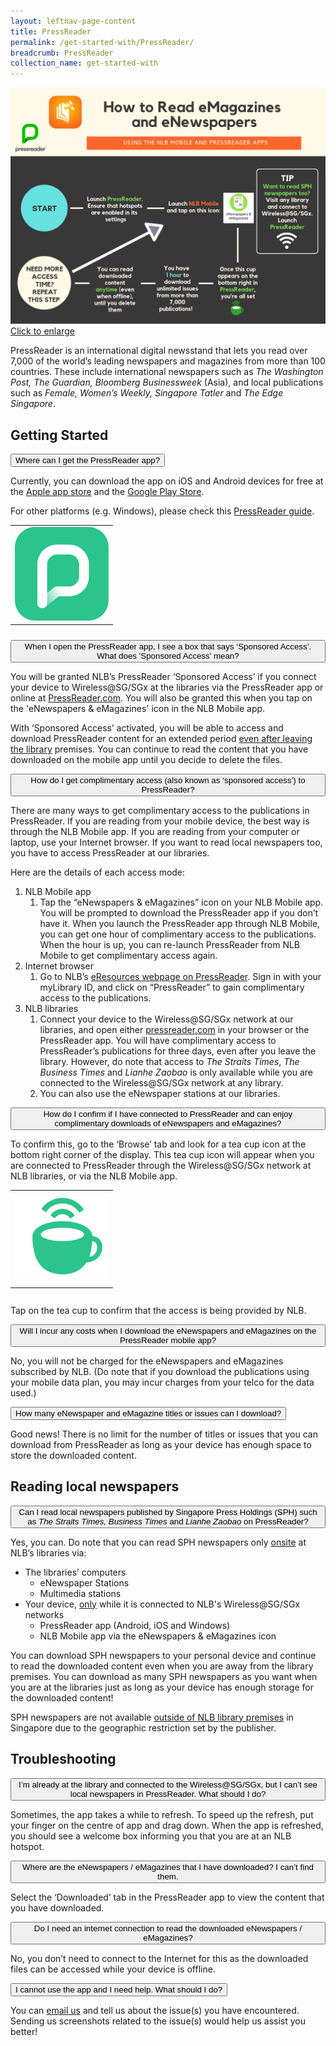 ```yaml
---
layout: leftnav-page-content
title: PressReader
permalink: /get-started-with/PressReader/
breadcrumb: PressReader
collection_name: get-started-with
---
```

![A flowchart describing how to access eNewspapers and eMagazines through the NLB Mobile and PressReader apps.](/images/PressReader_Flowchart.png)
<a href="/images/PressReader_Flowchart.png">Click to enlarge</a>

<html>
<head>
<meta name="viewport" content="width=device-width, initial-scale=1">

</head>

<body>

<p>PressReader is an international digital newsstand that lets you read over 7,000 of the world’s leading newspapers and magazines from more than 100 countries. These include international newspapers such as <i>The Washington Post, The Guardian, Bloomberg Businessweek</i> (Asia), and local publications such as <i>Female, Women’s Weekly, Singapore Tatler</i> and <i>The Edge Singapore</i>.</p>

<h2>Getting Started</h2>
<div class="accordion-faq">
<button class="accordion">Where can I get the PressReader app?</button>
<div class="panel">
  <div class="panel-text">
 <p>Currently, you can download the app on iOS and Android devices for free at the <a href="https://itunes.apple.com/us/app/pressreader-news-magazines/id313904711?mt=8">Apple app store</a> and the <a href="https://play.google.com/store/apps/details?id=com.newspaperdirect.pressreader.android&amp;hl=en">Google Play Store</a>.</p>
<p>For other platforms (e.g. Windows), please check this <a href="https://care.pressreader.com/hc/en-us/articles/204520009-Download-the-Latest-App">PressReader guide</a>.
      <p><table style="height: 170px; width: 170px;">
<tbody><tr>
<td style="height: 150px; width: 150px;"><img src="/images/PressReader_applogo.png" /></td>
</tr>
</tbody>
</table>
     </p>
    </p></div>

</div>

<button class="accordion">When I open the PressReader app, I see a box that says ‘Sponsored Access’. What does 'Sponsored Access' mean?</button>
<div class="panel">
  <div class="panel-text">
  <p>You will be granted NLB’s PressReader ‘Sponsored Access’ if you connect your device to Wireless@SG/SGx at the libraries via the PressReader app or online at <a href="http://www.PressReader.com">PressReader.com</a>. You will also be granted this when you tap on the 'eNewspapers & eMagazines' icon in the NLB Mobile app.</p>
<p>With ‘Sponsored Access’ activated, you will be able to access and download PressReader content for an extended period <u>even after leaving the library</u> premises. You can continue to read the content that you have downloaded on the mobile app until you decide to delete the files.</p></div>
</div>

<button class="accordion">How do I get complimentary access (also known as ‘sponsored access’) to PressReader?</button>
<div class="panel">
  <div class="panel-text">
    <p>There are many ways to get complimentary access to the publications in PressReader. If you are reading from your mobile device, the best way is through the NLB Mobile app. If you are reading from your computer or laptop, use your Internet browser. If you want to read local newspapers too, you have to access PressReader at our libraries.</p>
<p>Here are the details of each access mode:</p>
<ol>
<li>NLB Mobile app
<ol>
<li>Tap the &ldquo;eNewspapers &amp; eMagazines&rdquo; icon on your NLB Mobile app. You will be prompted to download the PressReader app if you don&rsquo;t have it. When you launch the PressReader app through NLB Mobile, you can get one hour of complimentary access to the publications. When the hour is up, you can re-launch PressReader from NLB Mobile to get complimentary access again.</li>
</ol>
</li>
<li>Internet browser
<ol>
<li>Go to NLB&rsquo;s <a href="https://eresources.nlb.gov.sg/main/Browse/resource/1323">eResources webpage on PressReader</a>. Sign in with your myLibrary ID, and click on &ldquo;PressReader&rdquo; to gain complimentary access to the publications.</li>
</ol>
</li>
<li>NLB libraries
<ol>
<li>Connect your device to the Wireless@SG/SGx network at our libraries, and open either <a href="http://www.pressreader.com">pressreader.com</a> in your browser or the PressReader app. You will have complimentary access to PressReader&rsquo;s publications for three days, even after you leave the library. However, do note that access to <em>The Straits Times</em>, <em>The Business Times</em> and <em>Lianhe Zaobao</em> is only available while you are connected to the Wireless@SG/SGx network at any library.</li>
<li>You can also use the eNewspaper stations at our libraries.</li>
</ol>
</li>
</ol>
  </div>
</div>


<button class="accordion">How do I confirm if I have connected to PressReader and can enjoy complimentary downloads of eNewspapers and eMagazines?</button>

<div class="panel">
  <div class="panel-text">
  <p>To confirm this, go to the &lsquo;Browse&rsquo; tab and look for a tea cup icon at the bottom right corner of the display. This tea cup icon will appear when you are connected to PressReader through the Wireless@SG/SGx network at NLB libraries, or via the NLB Mobile app.</p>
<table style="height: 170px; width: 170px;">
<tbody><tr>
<td style="height: 150px; width: 150px;"><img src="/images/Pressreader_cup.png" /></td>
</tr>
</tbody>
</table>
<p>Tap on the tea cup to confirm that the access is being provided by NLB.</p>
  </div>
</div>

<button class="accordion">Will I incur any costs when I download the eNewspapers and eMagazines on the PressReader mobile app?</button>

<div class="panel">
  <div class="panel-text">
  <p>No, you will not be charged for the eNewspapers and eMagazines subscribed by NLB. (Do note that if you download the publications using your mobile data plan, you may incur charges from your telco for the data used.)</p>
  </div>
</div>

<button class="accordion1">How many eNewspaper and eMagazine titles or issues can I download?</button>

<div class="panel">
  <div class="panel-text">
  <p>Good news! There is no limit for the number of titles or issues that you can download from PressReader as long as your device has enough space to store the downloaded content.</p>
  </div>
</div>

</div>

<h2>Reading local newspapers</h2>

<button class="accordion1">Can I read local newspapers published by Singapore Press Holdings (SPH) such as <i>The Straits Times, Business Times</i> and <i>Lianhe Zaobao</i> on PressReader?</button>
<div class="panel">
    <div class="libby">
  <p>Yes, you can. Do note that you can read SPH newspapers only <u>onsite</u> at NLB&rsquo;s libraries via:</p>
<ul>
<li>The libraries&rsquo; computers
<ul>
<li>eNewspaper Stations</li>
<li>Multimedia stations</li>
</ul>
</li>
<li>Your device, <u>only</u> while it is connected to NLB's Wireless@SG/SGx networks
<ul>
<li>PressReader app (Android, iOS and Windows)</li>
<li>NLB Mobile app via the eNewspapers &amp; eMagazines icon</li>
</ul>
</li>
</ul>
<p>You can download SPH newspapers to your personal device and continue to read the downloaded content even when you are away from the library premises. You can download as many SPH newspapers as you want when you are at the libraries just as long as your device has enough storage for the downloaded content!</p>
<p>SPH newspapers are not available <u>outside of NLB library premises</u> in Singapore due to the geographic restriction set by the publisher.</p></div>
</div>

<h2>Troubleshooting</h2>

<button class="accordion1">I’m already at the library and connected to the Wireless@SG/SGx, but I can’t see local newspapers in PressReader. What should I do?</button>

<div class="panel">
  <div class="libby">
    <p>Sometimes, the app takes a while to refresh. To speed up the refresh, put your finger on the centre of app and drag down. When the app is refreshed, you should see a welcome box informing you that you are at an NLB hotspot.</p>

</div></div>

<button class="accordion">Where are the eNewspapers / eMagazines that I have downloaded? I can’t find them.</button>

<div class="panel">
  <div class="libby">
  <p>Select the ‘Downloaded’ tab in the PressReader app to view the content that you have downloaded. </p>
</div></div>

<button class="accordion1">Do I need an internet connection to read the downloaded eNewspapers / eMagazines?</button>

<div class="panel">
  <div class="libby">
  <p>No, you don’t need to connect to the Internet for this as the downloaded files can be accessed while your device is offline.</p>
</div></div>

<button class="accordion">I cannot use the app and I need help. What should I do? </button>
<div class="panel">
  <div class="libby">
  <p>You can <a href="mailto:enquiry@nlb.gov.sg">email us</a> and tell us about the issue(s) you have encountered. Sending us screenshots related to the issue(s) would help us assist you better!</p>
</div></div>


<script>
var acc = document.getElementsByClassName("accordion");
var i;
for (i = 0; i < acc.length; i++) {
  acc[i].addEventListener("click", function() {
    this.classList.toggle("active");
    var panel = this.nextElementSibling;
    if (panel.style.maxHeight){
      panel.style.maxHeight = null;
    } else {
      panel.style.maxHeight = panel.scrollHeight + "px";
    } 
  });
}



var acc = document.getElementsByClassName("accordion1");
var i;

for (i = 0; i < acc.length; i++) {
  acc[i].addEventListener("click", function() {
    this.classList.toggle("active");
    var panel = this.nextElementSibling;
    if (panel.style.maxHeight){
      panel.style.maxHeight = null;
    } else {
      panel.style.maxHeight = panel.scrollHeight + "px";
    } 
  });
}

</script>

